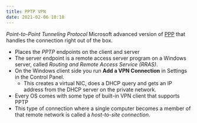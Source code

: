 ```yaml
---
title: PPTP VPN
date: 2021-02-06 10:18
---
```

_Point-to-Point Tunneling Protocol_
Microsoft advanced version of [PPP](2021-02-05--06-12-26Z--ppp.md) that handles
the connection right out of the box.
* Places the _PPTP_ endpoints on the client and server
* The server endpoint is a remote access server program on a Windows server,
	called _Routing and Remote Access Service (RRAS)_. 
* On the Windows client side you run **Add a VPN Connection** in Settings in the
	Control Panel. 
	+ This creates a virtual NIC, does a DHCP query and gets an IP address from
		the DHCP server on the private network. 
* Every OS comes with some type of built-in VPN client that supports PPTP
* This type of connection where a single computer becomes a member of that
	remote network is called a _host-to-site connection_.
